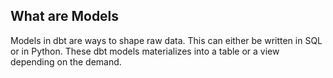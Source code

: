 ## What are Models
Models in dbt are ways to shape raw data. This can either be written in SQL or in Python. These dbt models materializes into a table or a view depending on the demand.
